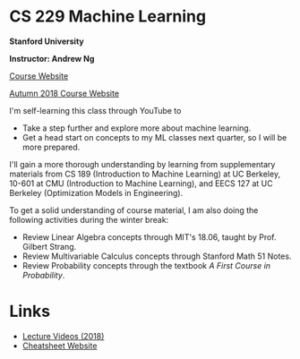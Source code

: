 # CS 229 Machine Learning 

**Stanford University**

**Instructor: Andrew Ng**

[Course Website](https://cs229.stanford.edu/)

[Autumn 2018 Course Website](https://cs229.stanford.edu/syllabus-autumn2018.html)

I'm self-learning this class through YouTube to
* Take a step further and explore more about machine learning.
* Get a head start on concepts to my ML classes next quarter, so I will be more prepared.

I'll gain a more thorough understanding by learning from supplementary materials from CS 189 (Introduction to Machine Learning) at UC Berkeley, 10-601 at CMU (Introduction to Machine Learning), and EECS 127 at UC Berkeley (Optimization Models in Engineering).

To get a solid understanding of course material, I am also doing the following activities during the winter break:
* Review Linear Algebra concepts through MIT's 18.06, taught by Prof. Gilbert Strang.
* Review Multivariable Calculus concepts through Stanford Math 51 Notes.
* Review Probability concepts through the textbook *A First Course in Probability*.

# Links

* [Lecture Videos (2018)](https://www.youtube.com/playlist?list=PLoROMvodv4rMiGQp3WXShtMGgzqpfVfbU)
* [Cheatsheet Website](https://stanford.edu/~shervine/teaching/)